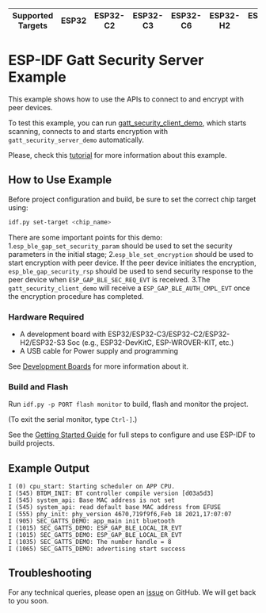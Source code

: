| Supported Targets | ESP32 | ESP32-C2 | ESP32-C3 | ESP32-C6 | ESP32-H2 | ESP32-S3 |
| ----------------- | ----- | -------- | -------- | -------- | -------- | -------- |

# ESP-IDF Gatt Security Server Example

This example shows how to use the APIs to connect to and encrypt with peer devices.

To test this example, you can run [gatt_security_client_demo](../gatt_security_client), which starts scanning, connects to and starts encryption with `gatt_security_server_demo` automatically.

Please, check this [tutorial](tutorial/Gatt_Security_Server_Example_Walkthrough.md) for more information about this example.

## How to Use Example

Before project configuration and build, be sure to set the correct chip target using:

```bash
idf.py set-target <chip_name>
```
There are some important points for this demo:
1.`esp_ble_gap_set_security_param` should be used to set the security parameters in the initial stage;
2.`esp_ble_set_encryption` should be used to start encryption with peer device. If the peer device initiates the encryption, `esp_ble_gap_security_rsp` should be used to send security response to the peer device when `ESP_GAP_BLE_SEC_REQ_EVT` is received.
3.The `gatt_security_client_demo` will receive a `ESP_GAP_BLE_AUTH_CMPL_EVT` once the encryption procedure has completed.

### Hardware Required

* A development board with ESP32/ESP32-C3/ESP32-C2/ESP32-H2/ESP32-S3 Soc (e.g., ESP32-DevKitC, ESP-WROVER-KIT, etc.)
* A USB cable for Power supply and programming

See [Development Boards](https://www.espressif.com/en/products/devkits) for more information about it.

### Build and Flash

Run `idf.py -p PORT flash monitor` to build, flash and monitor the project.

(To exit the serial monitor, type ``Ctrl-]``.)

See the [Getting Started Guide](https://idf.espressif.com/) for full steps to configure and use ESP-IDF to build projects.

## Example Output

```
I (0) cpu_start: Starting scheduler on APP CPU.
I (545) BTDM_INIT: BT controller compile version [d03a5d3]
I (545) system_api: Base MAC address is not set
I (545) system_api: read default base MAC address from EFUSE
I (555) phy_init: phy_version 4670,719f9f6,Feb 18 2021,17:07:07
I (905) SEC_GATTS_DEMO: app_main init bluetooth
I (1015) SEC_GATTS_DEMO: ESP_GAP_BLE_LOCAL_IR_EVT
I (1015) SEC_GATTS_DEMO: ESP_GAP_BLE_LOCAL_ER_EVT
I (1035) SEC_GATTS_DEMO: The number handle = 8
I (1065) SEC_GATTS_DEMO: advertising start success
```

## Troubleshooting

For any technical queries, please open an [issue](https://github.com/espressif/esp-idf/issues) on GitHub. We will get back to you soon.
